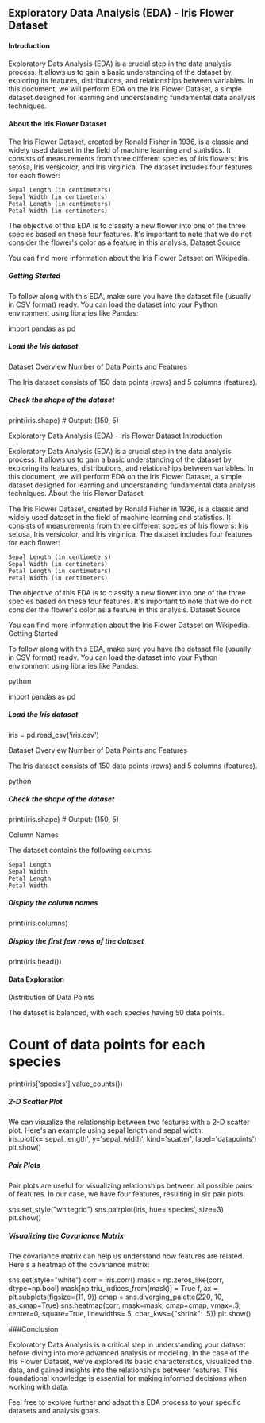 ## Exploratory Data Analysis (EDA) - Iris Flower Dataset
#### Introduction

Exploratory Data Analysis (EDA) is a crucial step in the data analysis process. It allows us to gain a basic understanding of the dataset by exploring its features, distributions, and relationships between variables. In this document, we will perform EDA on the Iris Flower Dataset, a simple dataset designed for learning and understanding fundamental data analysis techniques.

#### About the Iris Flower Dataset

The Iris Flower Dataset, created by Ronald Fisher in 1936, is a classic and widely used dataset in the field of machine learning and statistics. It consists of measurements from three different species of Iris flowers: Iris setosa, Iris versicolor, and Iris virginica. The dataset includes four features for each flower:

    Sepal Length (in centimeters)
    Sepal Width (in centimeters)
    Petal Length (in centimeters)
    Petal Width (in centimeters)

The objective of this EDA is to classify a new flower into one of the three species based on these four features. It's important to note that we do not consider the flower's color as a feature in this analysis.
Dataset Source

You can find more information about the Iris Flower Dataset on Wikipedia.


##### Getting Started

To follow along with this EDA, make sure you have the dataset file (usually in CSV format) ready. You can load the dataset into your Python environment using libraries like Pandas:

import pandas as pd

##### Load the Iris dataset

Dataset Overview
Number of Data Points and Features

The Iris dataset consists of 150 data points (rows) and 5 columns (features).

##### Check the shape of the dataset
print(iris.shape)  # Output: (150, 5)

Exploratory Data Analysis (EDA) - Iris Flower Dataset
Introduction

Exploratory Data Analysis (EDA) is a crucial step in the data analysis process. It allows us to gain a basic understanding of the dataset by exploring its features, distributions, and relationships between variables. In this document, we will perform EDA on the Iris Flower Dataset, a simple dataset designed for learning and understanding fundamental data analysis techniques.
About the Iris Flower Dataset

The Iris Flower Dataset, created by Ronald Fisher in 1936, is a classic and widely used dataset in the field of machine learning and statistics. It consists of measurements from three different species of Iris flowers: Iris setosa, Iris versicolor, and Iris virginica. The dataset includes four features for each flower:

    Sepal Length (in centimeters)
    Sepal Width (in centimeters)
    Petal Length (in centimeters)
    Petal Width (in centimeters)

The objective of this EDA is to classify a new flower into one of the three species based on these four features. It's important to note that we do not consider the flower's color as a feature in this analysis.
Dataset Source

You can find more information about the Iris Flower Dataset on Wikipedia.
Getting Started

To follow along with this EDA, make sure you have the dataset file (usually in CSV format) ready. You can load the dataset into your Python environment using libraries like Pandas:

python

import pandas as pd

##### Load the Iris dataset
iris = pd.read_csv('iris.csv')

Dataset Overview
Number of Data Points and Features

The Iris dataset consists of 150 data points (rows) and 5 columns (features).

python

##### Check the shape of the dataset
print(iris.shape)  # Output: (150, 5)

Column Names

The dataset contains the following columns:

    Sepal Length
    Sepal Width
    Petal Length
    Petal Width


##### Display the column names
print(iris.columns)

##### Display the first few rows of the dataset
print(iris.head())

#### Data Exploration
Distribution of Data Points

The dataset is balanced, with each species having 50 data points.
# Count of data points for each species
print(iris['species'].value_counts())

##### 2-D Scatter Plot

We can visualize the relationship between two features with a 2-D scatter plot. Here's an example using sepal length and sepal width:
iris.plot(x='sepal_length', y='sepal_width', kind='scatter', label='datapoints')
plt.show()

##### Pair Plots

Pair plots are useful for visualizing relationships between all possible pairs of features. In our case, we have four features, resulting in six pair plots.

sns.set_style("whitegrid")
sns.pairplot(iris, hue='species', size=3)
plt.show()

##### Visualizing the Covariance Matrix

The covariance matrix can help us understand how features are related. Here's a heatmap of the covariance matrix:

sns.set(style="white")
corr = iris.corr()
mask = np.zeros_like(corr, dtype=np.bool)
mask[np.triu_indices_from(mask)] = True
f, ax = plt.subplots(figsize=(11, 9))
cmap = sns.diverging_palette(220, 10, as_cmap=True)
sns.heatmap(corr, mask=mask, cmap=cmap, vmax=.3, center=0, square=True, linewidths=.5, cbar_kws={"shrink": .5})
plt.show()


###Conclusion

Exploratory Data Analysis is a critical step in understanding your dataset before diving into more advanced analysis or modeling. In the case of the Iris Flower Dataset, we've explored its basic characteristics, visualized the data, and gained insights into the relationships between features. This foundational knowledge is essential for making informed decisions when working with data.

Feel free to explore further and adapt this EDA process to your specific datasets and analysis goals.







